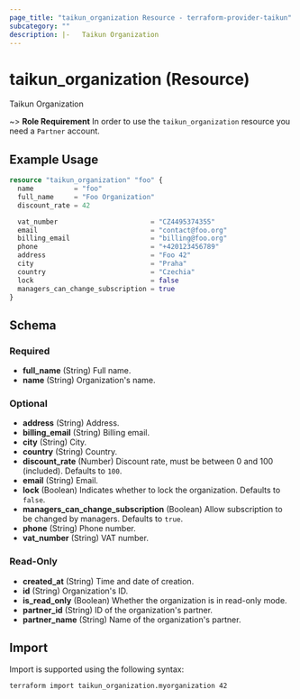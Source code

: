 ```yaml
---
page_title: "taikun_organization Resource - terraform-provider-taikun"
subcategory: ""
description: |-   Taikun Organization
---
```


# taikun_organization (Resource)

Taikun Organization

~> **Role Requirement** In order to use the `taikun_organization` resource you need a `Partner` account.

## Example Usage

```terraform
resource "taikun_organization" "foo" {
  name          = "foo"
  full_name     = "Foo Organization"
  discount_rate = 42

  vat_number                       = "CZ4495374355"
  email                            = "contact@foo.org"
  billing_email                    = "billing@foo.org"
  phone                            = "+420123456789"
  address                          = "Foo 42"
  city                             = "Praha"
  country                          = "Czechia"
  lock                             = false
  managers_can_change_subscription = true
}
```

<!-- schema generated by tfplugindocs -->
## Schema

### Required

- **full_name** (String) Full name.
- **name** (String) Organization's name.

### Optional

- **address** (String) Address.
- **billing_email** (String) Billing email.
- **city** (String) City.
- **country** (String) Country.
- **discount_rate** (Number) Discount rate, must be between 0 and 100 (included). Defaults to `100`.
- **email** (String) Email.
- **lock** (Boolean) Indicates whether to lock the organization. Defaults to `false`.
- **managers_can_change_subscription** (Boolean) Allow subscription to be changed by managers. Defaults to `true`.
- **phone** (String) Phone number.
- **vat_number** (String) VAT number.

### Read-Only

- **created_at** (String) Time and date of creation.
- **id** (String) Organization's ID.
- **is_read_only** (Boolean) Whether the organization is in read-only mode.
- **partner_id** (String) ID of the organization's partner.
- **partner_name** (String) Name of the organization's partner.

## Import

Import is supported using the following syntax:

```shell
terraform import taikun_organization.myorganization 42
```
